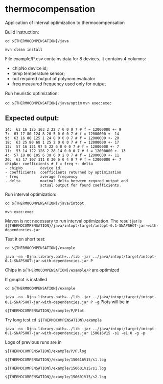 # thermocompensation
Application of interval optimization to thermocompensation

Build instruction:

`cd ${THERMOCOMPENSATION}/java`

`mvn clean install`

File example/P.csv contains data for 8 devices.
It contains 4 columns:
- chipNo    device id;
- temp      temperature sensor;
- out       required output of polynom evaluator
- freq      measured frequency used only for output

Run heuristic optimization:

`cd ${THERMOCOMPENSATION}/java/optim`
`mvn exec:exec`

Expected output:
---
```
14:  62 16 125 103 2 22 7 0 0 0 7 # f = 12000000 +- 9
7:  63 17 80 124 8 26 5 0 0 0 7 # f = 12000000 +- 14
9:  63 16 88 125 1 24 8 0 0 0 7 # f = 12000000 +- 20
18:  63 25 80 68 1 25 2 0 0 0 7 # f = 12000000 +- 17
12:  57 16 121 97 5 22 6 0 0 0 7 # f = 12000000 +- 7
11:  53 14 122 126 2 28 14 0 0 0 7 # f = 12000000 +- 13
4:  57 18 86 105 6 30 6 0 2 0 7 # f = 12000000 +- 11
20:  63 17 107 111 8 30 6 0 4 0 7 # f = 12000000 +- 7
chipNo: coefficients # f = freq +- delta
- chipNo        device id;
- coefficients  coefficients returned by optimization
- freq          average frequency
- delta         maximal delta between requred output and
                actual output for found coefficients.
```             

Run interval optimization:

`cd ${THERMOCOMPENSATION}/java/intopt`

`mvn exec:exec`

Maven is not necessary to run interval optimization.
The result jar is `${THERMOCOMPENSATION}/java/intopt/target/intopt-0.1-SNAPSHOT-jar-with-dependencies.jar`

Test it on short test:

`cd ${THERMOCOMPENSATION}/example`

`java -ea -Djna.library.path=../lib -jar ../java/intopt/target/intopt-0.1-SNAPSHOT-jar-with-dependencies.jar P`

Chips in `${THERMOCOMPENSATION}/example/P` are optimized

If gnuplot is installed

`cd ${THERMOCOMPENSATION}/example`

`java -ea -Djna.library.path=../lib -jar ../java/intopt/target/intopt-0.1-SNAPSHOT-jar-with-dependencies.jar P -g`
Plots will be in

`${THERMOCOMPENSATION}/example/P/Plot`

Try long test
`cd ${THERMOCOMPENSATION}/example`

`java -ea -Djna.library.path=../lib -jar ../java/intopt/target/intopt-0.1-SNAPSHOT-jar-with-dependencies.jar 150616V15 -s1 -e1.0 -g -p`

Logs of previous runs are in

`${THERMOCOMPENSATION}/example/P/P.log`

`${THERMOCOMPENSATION}/example/150616V15/s1.log`

`${THERMOCOMPENSATION}/example/150601V15/s1.log`

`${THERMOCOMPENSATION}/example/150601V15/s2.log`

